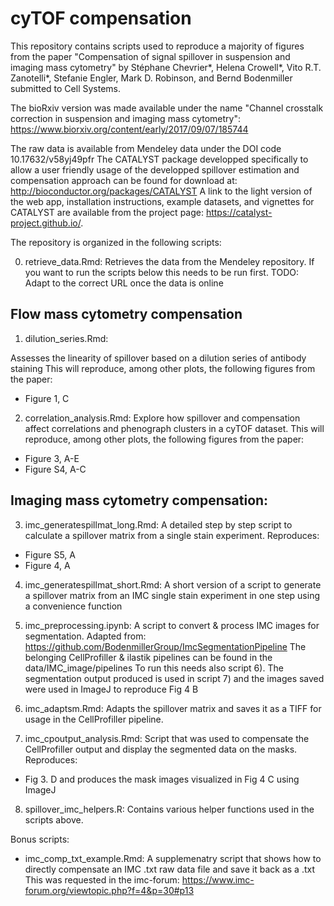 # cyTOF compensation

This repository contains scripts used to reproduce a majority of figures from the paper "Compensation of signal spillover in suspension and imaging mass cytometry" by Stéphane Chevrier*, Helena Crowell*, Vito R.T. Zanotelli*, Stefanie Engler, Mark D. Robinson, and Bernd Bodenmiller
submitted to Cell Systems.

The bioRxiv version was made available under the name "Channel crosstalk correction in suspension and imaging mass cytometry": https://www.biorxiv.org/content/early/2017/09/07/185744

The raw data is available from Mendeley data under the DOI code 10.17632/v58yj49pfr
The CATALYST package developped specifically to allow a user friendly usage of the developped spillover estimation and compensation approach can be found for download at: http://bioconductor.org/packages/CATALYST
A link to the light version of the web app, installation instructions, example datasets, and vignettes for CATALYST are available from the project page: https://catalyst-project.github.io/. 





The repository is organized in the following scripts:

0) retrieve_data.Rmd:
Retrieves the data from the Mendeley repository.
If you want to run the scripts below this needs to be run first.
TODO: Adapt to the correct URL once the data is online

## Flow mass cytometry compensation
1) dilution_series.Rmd:

Assesses the linearity of spillover based on a dilution series of antibody staining
This will reproduce, among other plots, the following figures from the paper:
* Figure 1, C


2) correlation_analysis.Rmd:
Explore how spillover and compensation affect correlations and phenograph clusters in a cyTOF dataset.
This will reproduce, among other plots, the following figures from the paper:
* Figure 3, A-E
* Figure S4, A-C

## Imaging mass cytometry compensation:
3) imc_generatespillmat_long.Rmd:
A detailed step by step script to calculate a spillover matrix from a single stain experiment.
Reproduces:
* Figure S5, A
* Figure 4, A

4) imc_generatespillmat_short.Rmd:
A short version of a script to generate a spillover matrix from an IMC single stain experiment in one step using a convenience function


5) imc_preprocessing.ipynb:
A script to convert & process IMC images for segmentation. Adapted from: https://github.com/BodenmillerGroup/ImcSegmentationPipeline
The belonging CellProfiller & ilastik pipelines can be found in the data/IMC_image/pipelines
To run this needs also script 6).
The segmentation output produced is used in script 7) and the images saved were used in ImageJ to reproduce Fig 4 B

6) imc_adaptsm.Rmd:
Adapts the spillover matrix and saves it as a TIFF for usage in the CellProfiller pipeline.


7) imc_cpoutput_analysis.Rmd:
Script that was used to compensate the CellProfiller output and display the segmented data on the masks.
Reproduces:
* Fig 3. D
and produces the mask images visualized in Fig 4 C using ImageJ

8) spillover_imc_helpers.R:
Contains various helper functions used in the scripts above.

Bonus scripts:
- imc_comp_txt_example.Rmd:
  A supplemenatry script that shows how to directly compensate an IMC .txt raw data file and save it back as a .txt
  This was requested in the imc-forum: https://www.imc-forum.org/viewtopic.php?f=4&p=30#p13
  
  